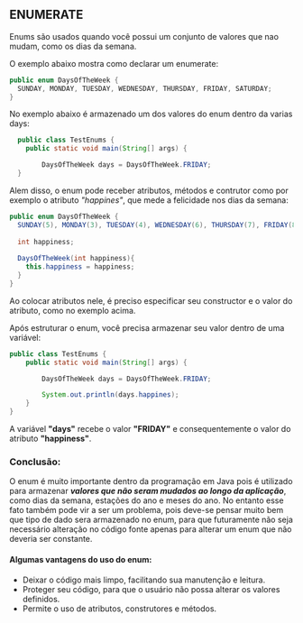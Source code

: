 ## ENUMERATE

Enums são usados quando você possui um conjunto de valores que nao mudam, como os dias da semana.

O exemplo abaixo mostra como declarar um enumerate:

```java 
public enum DaysOfTheWeek {
  SUNDAY, MONDAY, TUESDAY, WEDNESDAY, THURSDAY, FRIDAY, SATURDAY;
}
```
No exemplo abaixo é armazenado um dos valores do enum dentro da varias days:

``` java
  public class TestEnums {
    public static void main(String[] args) {

        DaysOfTheWeek days = DaysOfTheWeek.FRIDAY;
  }
```

Alem disso, o enum pode receber atributos, métodos e contrutor como por exemplo o atributo *"happines"*, que mede a felicidade nos dias da semana:

```java 
public enum DaysOfTheWeek {
  SUNDAY(5), MONDAY(3), TUESDAY(4), WEDNESDAY(6), THURSDAY(7), FRIDAY(8), SATURDAY(10);
  
  int happiness;
  
  DaysOfTheWeek(int happiness){
    this.happiness = happiness;
  }
}
```
Ao colocar atributos nele, é preciso especificar seu constructor e o valor do atributo, como no exemplo acima.

Após estruturar o enum, você precisa armazenar seu valor dentro de uma variável:

```java
public class TestEnums {
    public static void main(String[] args) {

        DaysOfTheWeek days = DaysOfTheWeek.FRIDAY;

        System.out.println(days.happines);
    }
}
```
A variável **"days"** recebe o valor **"FRIDAY"** e consequentemente o valor do atributo **"happiness"**.

### Conclusão:

O enum é muito importante dentro da programação em Java pois é utilizado para armazenar ***valores que não seram mudados ao longo da aplicação***, como dias da semana, estações do ano e meses do ano. No entanto esse fato também pode vir a ser um problema, pois deve-se pensar muito bem que tipo de dado sera armazenado no enum, para que futuramente não seja necessário alteração no código fonte apenas para alterar um enum que não deveria ser constante. 

#### Algumas vantagens do uso do enum:

  - Deixar o código mais limpo, facilitando sua manutenção e leitura.
  - Proteger seu código, para que o usuário não possa alterar os valores definidos.
  - Permite o uso de atributos, construtores e métodos.
 



